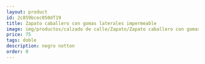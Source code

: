 ```yaml
---
layout: product
id: 2c859bcec050df19
title: Zapato caballero con gomas laterales impermeable
image: img/productos/calzado de calle/Zapato/Zapato caballero con gomas laterales impermeable=75=doble=negro notton.webp
price: 75
tags: doble
description: negro notton
order: 0
---
```

